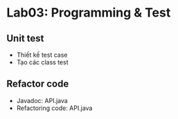 # Lab03: Programming & Test
## Unit test
- Thiết kế test case
- Tạo các class test

## Refactor code
- Javadoc: API.java
- Refactoring code: API.java
